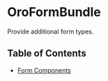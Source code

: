 OroFormBundle
=======================

Provide additional form types.

## Table of Contents

- [Form Components](./Resources/doc/reference/form_components.md)
